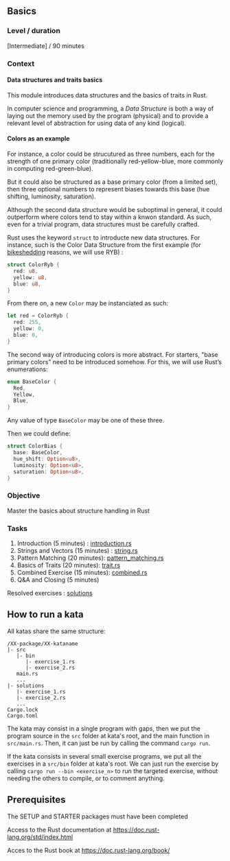 ## Basics

### Level / duration

[Intermediate] / 90 minutes

### Context

#### Data structures and traits basics

This module introduces data structures and the basics of traits in Rust.

In computer science and programming, a *Data Structure* is both a way of laying out the memory used by the program (physical) and to provide a relevant level of abstraction for using data of any kind (logical).

#### Colors as an example

For instance, a color could be strucutured as three numbers, each for the strength of one primary color (traditionally red-yellow-blue, more commonly in computing red-green-blue).

But it could also be structured as a base primary color (from a limited set), then three optional numbers to represent biases towards this base (hue shifting, luminosity, saturation).

Although the second data structure would be suboptimal in general, it could outperform where colors tend to stay within a knwon standard. As such, even for a trivial program, data structures must be carefully crafted.

Rust uses the keyword `struct` to introducte new data structures. For instance, such is the Color Data Structure from the first example (for [bikeshedding](https://en.wikipedia.org/wiki/Law_of_triviality) reasons, we will use RYB) :

```rust
struct ColorRyb {
  red: u8,
  yellow: u8,
  blue: u8,
}
```

From there on, a new `Color` may be instanciated as such:
```rust
let red = ColorRyb {
  red: 255,
  yellow: 0,
  blue: 0,
}
```

The second way of introducing colors is more abstract. For starters, "base primary colors" need to be introduced somehow. For this, we will use Rust’s enumerations:
```rust
enum BaseColor {
  Red,
  Yellow,
  Blue,
}
```

Any value of type `BaseColor` may be one of these three.

Then we could define:
```rust
struct ColorBias {
  base: BaseColor,
  hue_shift: Option<u8>,
  luminosity: Option<u8>,
  saturation: Option<u8>,
}
```


### Objective

Master the basics about structure handling in Rust

### Tasks

1. Introduction (5 minutes) : [introduction.rs](examples/src/introduction.rs)
2. Strings and Vectors (15 minutes) : [string.rs](examples/src/string.rs)
3. Pattern Matching (20 minutes): [pattern_matching.rs](examples/src/pattern_matching.rs)
4. Basics of Traits (20 minutes): [trait.rs](examples/src/traits)
5. Combined Exercise (15 minutes): [combined.rs](examples/src/combined.rs)
6. Q&A and Closing (5 minutes)

Resolved exercises : [solutions](solutions/src/main.rs)

## How to run a kata
All katas share the same structure:
```
/XX-package/XX-kataname
|- src
   |- bin
      |- exercise_1.rs
      |- exercise_2.rs
   main.rs
   ...
|- solutions
   |- exercise_1.rs
   |- exercise_2.rs
   ...
Cargo.lock
Cargo.toml
```
The kata may consist in a single program with gaps, then we put the program source in the `src` folder at kata's root, and the main function in `src/main.rs`. Then, it can just be run by calling the command `cargo run`.

If the kata consists in several small exercise programs, we put all the exercises in a `src/bin` folder at kata's root.
We can just run the exercise by calling `cargo run --bin <exercise_n>` to run the targeted exercise, without needing the others to compile, or to comment anything. 

## Prerequisites
The SETUP and STARTER packages must have been completed

Access to the Rust documentation at https://doc.rust-lang.org/std/index.html

Acces to the Rust book at https://doc.rust-lang.org/book/

